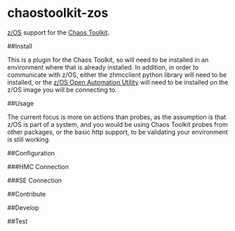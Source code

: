 # chaostoolkit-zos

[z/OS][zos] support for the [Chaos Toolkit][chaostoolkit].

[zos]: https://www.ibm.com/it-infrastructure/z/zos
[chaostoolkit]: http://chaostoolkit.org/

##Install

This is a plugin for the Chaos Toolkit, so will need to be installed in an environment where that is already installed.  In addition, in order to communicate with z/OS, either the zhmcclient python library will need to be installed, or the [z/OS Open Automation Utility][zoau] will need to be installed on the z/OS image you will be connecting to.

[zoau]: https://www.ibm.com/support/knowledgecenter/en/SSKFYE_1.0.1/program_directory_zoautil/hal5100.html

##Usage

The current focus is more on actions than probes, as the assumption is that z/OS is part of a system, and you would be using Chaos Toolkit probes from other packages, or the basic http support, to be validating your environment is still working.

##Configuration

###HMC Connection

###SE Connection

##Contribute

##Develop

##Test